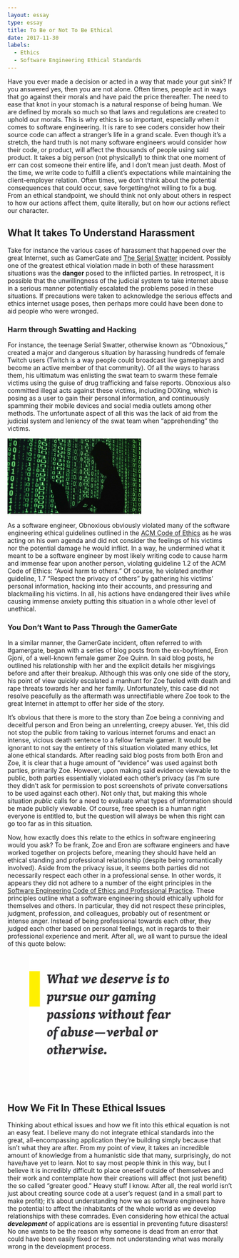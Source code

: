 ```yaml
---
layout: essay
type: essay
title: To Be or Not To Be Ethical
date: 2017-11-30
labels:
  - Ethics
  - Software Engineering Ethical Standards
---
```


Have you ever made a decision or acted in a way that made your gut sink? If you answered yes, then you are not alone. Often times, people act in ways that go against their morals and have paid the price thereafter. The need to ease that knot in your stomach is a natural response of being human. We are defined by morals so much so that laws and regulations are created to uphold our morals. This is why ethics is so important, especially when it comes to software engineering. It is rare to see coders consider how their source code can affect a stranger’s life in a grand scale. Even though it’s a stretch, the hard truth is not many software engineers would consider how their code, or product, will affect the thousands of people using said product. It takes a big person (not physically!) to think that one moment of err can cost someone their entire life, and I don’t mean just death. Most of the time, we write code to fulfill a client’s expectations while maintaining the client-employer relation. Often times, we don’t think about the potential consequences that could occur, save forgetting/not willing to fix a bug. From an ethical standpoint, we should think not only about others in respect to how our actions affect them, quite literally, but on how our actions reflect our character. 

## What It takes To Understand Harassment

Take for instance the various cases of harassment that happened over the great Internet, such as GamerGate and [The Serial Swatter](https://www.nytimes.com/2015/11/29/magazine/the-serial-swatter.html) incident. Possibly one of the greatest ethical violation made in both of these harassment situations was the **danger** posed to the inflicted parties. In retrospect, it is possible that the unwillingness of the judicial system to take internet abuse in a serious manner potentially escalated the problems posed in these situations. If precautions were taken to acknowledge the serious effects and ethics internet usage poses, then perhaps more could have been done to aid people who were wronged.  

### Harm through Swatting and Hacking

For instance, the teenage Serial Swatter, otherwise known as “Obnoxious,” created a major and dangerous situation by harassing hundreds of female Twitch users (Twitch is a way people could broadcast live gameplays and become an active member of that community). Of all the ways to harass them, his ultimatum was enlisting the swat team to swarm these female victims using the guise of drug trafficking and false reports. Obnoxious also committed illegal acts against these victims, including DOXing, which is posing as a user to gain their personal information, and continuously spamming their mobile devices and social media outlets among other methods. The unfortunate aspect of all this was the lack of aid from the judicial system and leniency of the swat team when “apprehending” the victims.   

<img class="ui left floated rounded image" width="300" src="../images/hacking.jpg">

As a software engineer, Obnoxious obviously violated many of the software engineering ethical guidelines outlined in the [ACM Code of Ethics](https://www.acm.org/about-acm/acm-code-of-ethics-and-professional-conduct) as he was acting on his own agenda and did not consider the feelings of his victims nor the potential damage he would inflict. In a way, he undermined what it meant to be a software engineer by most likely writing code to cause harm and immense fear upon another person, violating guideline 1.2 of the ACM Code of Ethics: “Avoid harm to others.” Of course, he violated another guideline, 1.7 “Respect the privacy of others” by gathering his victims’ personal information, hacking into their accounts, and pressuring and blackmailing his victims. In all, his actions have endangered their lives while causing immense anxiety putting this situation in a whole other level of unethical. 

### You Don’t Want to Pass Through the GamerGate 

In a similar manner, the GamerGate incident, often referred to with #gamergate, began with a series of blog posts from the ex-boyfriend, Eron Gjoni, of a well-known female gamer Zoe Quinn. In said blog posts, he outlined his relationship with her and the explicit details her misgivings before and after their breakup. Although this was only one side of the story, his point of view quickly escalated a manhunt for Zoe fueled with death and rape threats towards her and her family. Unfortunately, this case did not resolve peacefully as the aftermath was unrectifiable where Zoe took to the great Internet in attempt to offer her side of the story.

It’s obvious that there is more to the story than Zoe being a conniving and deceitful person and Eron being an unrelenting, creepy abuser. Yet, this did not stop the public from taking to various internet forums and enact an intense, vicious death sentence to a fellow female gamer. It would be ignorant to not say the entirety of this situation violated many ethics, let alone ethical standards. After reading said blog posts from both Eron and Zoe, it is clear that a huge amount of “evidence” was used against both parties, primarily Zoe. However, upon making said evidence viewable to the public, both parties essentially violated each other’s privacy (as I’m sure they didn’t ask for permission to post screenshots of private conversations to be used against each other). Not only that, but making this whole situation *public* calls for a need to evaluate what types of information should be made publicly viewable. Of course, free speech is a human right everyone is entitled to, but the question will always be when this right can go too far as in this situation. 

Now, how exactly does this relate to the ethics in software engineering would you ask? To be frank, Zoe and Eron are software engineers and have worked together on projects before, meaning they should have held an ethical standing and professional relationship (despite being romantically involved). Aside from the privacy issue, it seems both parties did not necessarily respect each other in a professional sense. In other words, it appears they did not adhere to a number of the eight principles in the [Software Engineering Code of Ethics and Professional Practice](https://www.computer.org/web/education/code-of-ethics). These principles outline what a software engineering should ethically uphold for themselves and others. In particular, they did not respect these principles, judgment, profession, and colleagues, probably out of resentment or intense anger. Instead of being professional towards each other, they judged each other based on personal feelings, not in regards to their professional experience and merit. After all, we all want to pursue the ideal of this quote below:    

<p align="center">
  <img class="ui image" height="300" src="../images/gaming-quote.png">
</p>

## How We Fit In These Ethical Issues

Thinking about ethical issues and how we fit into this ethical equation is not an easy feat. I believe many do not integrate ethical standards into the great, all-encompassing application they’re building simply because that isn’t what they are after. From my point of view, it takes an incredible amount of knowledge from a humanistic side that many, surprisingly, do not have/have yet to learn. Not to say most people think in this way, but I believe it is incredibly difficult to place oneself outside of themselves and their work and contemplate how their creations will affect (not just benefit) the so called “greater good.” Heavy stuff I know. After all, the real world isn’t just about creating source code at a user’s request (and in a small part to make profit); it’s about understanding how we as software engineers have the potential to affect the inhabitants of the whole world as we develop relationships with these comrades. Even considering how ethical the actual **_development_** of applications are is essential in preventing future disasters! No one wants to be the reason why someone is dead from an error that could have been easily fixed or from not understanding what was morally wrong in the development process.

